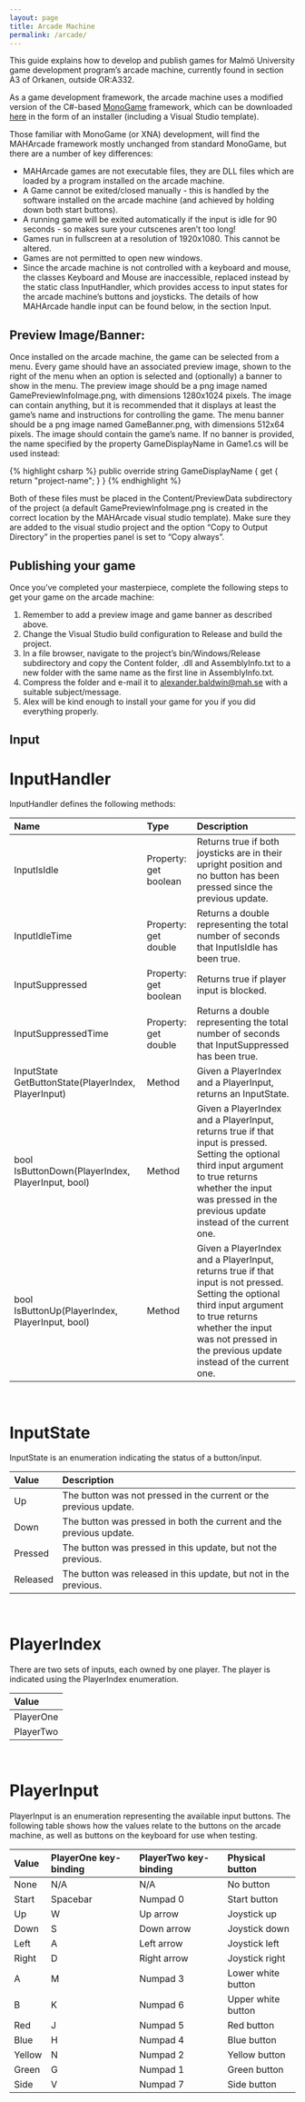 ```yaml
---
layout: page
title: Arcade Machine
permalink: /arcade/
---
```


This guide explains how to develop and publish games for Malmö University game development program’s arcade machine, currently found in section A3 of Orkanen, outside OR:A332. <Insert photo of the machine>

As a game development framework, the arcade machine uses a modified version of the C#-based [MonoGame](http://www.monogame.net/) framework, which can be downloaded [here](https://github.com/alexbMAH/MAHArcade/raw/master/MAHArcadeSystemSetup.exe) in the form of an installer (including a Visual Studio template).

Those familiar with MonoGame (or XNA) development, will find the MAHArcade framework mostly unchanged from standard MonoGame, but there are a number of key differences:

* MAHArcade games are not executable files, they are DLL files which are loaded by a program installed on the arcade machine.
* A Game cannot be exited/closed manually - this is handled by the software installed on the arcade machine (and achieved by holding down both start buttons).
* A running game will be exited automatically if the input is idle for 90 seconds - so makes sure your cutscenes aren’t too long!
* Games run in fullscreen at a resolution of  1920x1080. This cannot be altered.
* Games are not permitted to open new windows.
* Since the arcade machine is not controlled with a keyboard and mouse, the classes Keyboard and Mouse are inaccessible, replaced instead by the static class InputHandler, which provides access to input states for the arcade machine’s buttons and joysticks. The details of how MAHArcade handle input can be found below, in the section Input.

## Preview Image/Banner:
Once installed on the arcade machine, the game can be selected from a menu. Every game should have an associated preview image, shown to the right of the menu when an option is selected and (optionally) a banner to show in the menu. The preview image should be a png image named GamePreviewInfoImage.png, with dimensions 1280x1024 pixels. The image can contain anything, but it is recommended that it displays at least the game’s name and instructions for controlling the game. The menu banner should be a png image named GameBanner.png, with dimensions 512x64 pixels. The image should contain the game’s name. If no banner is provided, the name specified by the property GameDisplayName in Game1.cs will be used instead:

{% highlight csharp %}
public override string GameDisplayName { get { return "project-name"; } }
{% endhighlight %}


Both of these files must be placed in the Content/PreviewData subdirectory of the project (a default GamePreviewInfoImage.png is created in the correct location by the MAHArcade visual studio template). Make sure they are added to the visual studio project and the option “Copy to Output Directory” in the properties panel is set to “Copy always”.


## Publishing your game
Once you’ve completed your masterpiece, complete the following steps to get your game on the arcade machine:

1. Remember to add a preview image and game banner as described above.
2. Change the Visual Studio build configuration to Release and build the project.
3. In a file browser, navigate to the project’s bin/Windows/Release subdirectory and copy the Content folder, <project-name>.dll and AssemblyInfo.txt to a new folder with the same name as the first line in AssemblyInfo.txt.
4. Compress the folder and e-mail it to alexander.baldwin@mah.se with a suitable subject/message.
5. Alex will be kind enough to install your game for you if you did everything properly.

## Input

# InputHandler

InputHandler defines the following methods:

Name | Type | Description |
:--- | :--- | :---
InputIsIdle | Property: get boolean | Returns true if both joysticks are in their upright position and no button has been pressed since the previous update.
InputIdleTime | Property: get double | Returns a double representing the total number of seconds that InputIsIdle has been true.
InputSuppressed | Property: get boolean | Returns true if player input is blocked.
InputSuppressedTime | Property: get double | Returns a double representing the total number of seconds that InputSuppressed has been true.
InputState GetButtonState(PlayerIndex, PlayerInput) | Method | Given a PlayerIndex and a PlayerInput, returns an InputState.
bool IsButtonDown(PlayerIndex, PlayerInput, bool) | Method | Given a PlayerIndex and a PlayerInput, returns true if that input is pressed. Setting the optional third input argument to true returns whether the input was pressed in the previous update instead of the current one.
bool IsButtonUp(PlayerIndex, PlayerInput, bool) | Method | Given a PlayerIndex and a PlayerInput, returns true if that input is not pressed. Setting the optional third input argument to true returns whether the input was not pressed in the previous update instead of the current one.

<br>

# InputState

InputState is an enumeration indicating the status of a button/input.

Value | Description
:--- | :--- 
Up | The button was not pressed in the current or the previous update.
Down | The button was pressed in both the current and the previous update.
Pressed | The button was pressed in this update, but not the previous.
Released | The button was released in this update, but not in the previous.

<br>

# PlayerIndex

There are two sets of inputs, each owned by one player. The player is indicated using the PlayerIndex enumeration.

|Value |
|:--- |
|PlayerOne|
|PlayerTwo|

<br>

# PlayerInput

PlayerInput is an enumeration representing the available input buttons. The following table shows how the values relate to the buttons on the arcade machine, as well as buttons on the keyboard for use when testing.

Value | PlayerOne key-binding | PlayerTwo key-binding | Physical button
:--- | :--- | :--- | :---
None | N/A | N/A | No button
Start | Spacebar | Numpad 0 | Start button
Up | W | Up arrow | Joystick up
Down | S | Down arrow | Joystick down
Left | A | Left arrow | Joystick left
Right | D | Right arrow | Joystick right
A | M | Numpad 3 | Lower white button
B | K | Numpad 6 | Upper white button
Red | J | Numpad 5 | Red button
Blue | H | Numpad 4 | Blue button
Yellow | N | Numpad 2 | Yellow button
Green | G | Numpad 1 | Green button
Side | V | Numpad 7 | Side button

